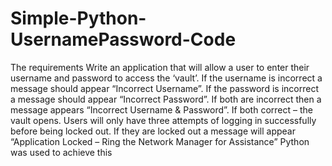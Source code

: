 # Simple-Python-UsernamePassword-Code
The requirements
Write an application that will allow a user to enter their username and password to access the ‘vault’. 
If the username is incorrect a message should appear “Incorrect Username”. If the password is incorrect a message should appear “Incorrect Password”. If both are incorrect then a message appears “Incorrect Username & Password”. If both correct – the vault opens.
Users will only have three attempts of logging in successfully before being locked out. If they are locked out a message will appear “Application Locked – Ring the Network Manager for Assistance”
Python was used to achieve this
